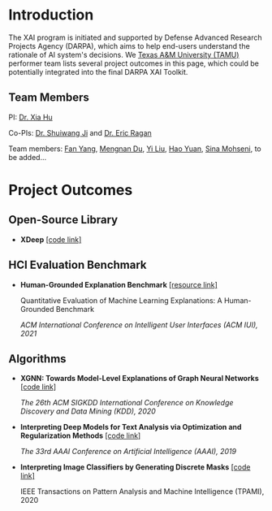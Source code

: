 # Introduction 
The XAI program is initiated and supported by Defense Advanced Research Projects Agency (DARPA), which aims to help end-users understand the rationale of AI system's decisions. We [Texas A&M University (TAMU)](https://www.tamu.edu/) performer team lists several project outcomes in this page, which could be potentially integrated into the final DARPA XAI Toolkit.

## Team Members 
PI: [Dr. Xia Hu](https://people.engr.tamu.edu/xiahu/index.html)

Co-PIs: [Dr. Shuiwang Ji](http://people.tamu.edu/~sji/) and [Dr. Eric Ragan](https://www.cise.ufl.edu/~eragan/)

Team members: [Fan Yang](http://people.tamu.edu/~nacoyang/), [Mengnan Du](https://mengnandu.com/), [Yi Liu](http://people.tamu.edu/~yiliu/), [Hao Yuan](https://sites.google.com/site/hyuanustc), [Sina Mohseni](http://people.tamu.edu/~sina.mohseni/), to be added...  



# Project Outcomes

## Open-Source Library

- **XDeep** [[code link]](https://github.com/datamllab/xdeep)

## HCI Evaluation Benchmark

- **Human-Grounded Explanation Benchmark** [[resource link]](https://github.com/SinaMohseni/ML-Interpretability-Evaluation-Benchmark)

  Quantitative Evaluation of Machine Learning Explanations: A Human-Grounded Benchmark
  
  *ACM International Conference on Intelligent User Interfaces (ACM IUI), 2021* 

## Algorithms

- **XGNN: Towards Model-Level Explanations of Graph Neural Networks** [[code link]](https://github.com/divelab/DIG/tree/main/dig/xgraph/XGNN) 

  *The 26th ACM SIGKDD International Conference on Knowledge Discovery and Data Mining (KDD), 2020* 
  

- **Interpreting Deep Models for Text Analysis via Optimization and Regularization Methods** [[code link]](https://github.com/Nate1874/text_vis) 

  *The 33rd AAAI Conference on Artificial Intelligence (AAAI), 2019* 


- **Interpreting Image Classifiers by Generating Discrete Masks** [[code link]](https://github.com/Nate1874/image_explain) 

  IEEE Transactions on Pattern Analysis and Machine Intelligence (TPAMI), 2020 
